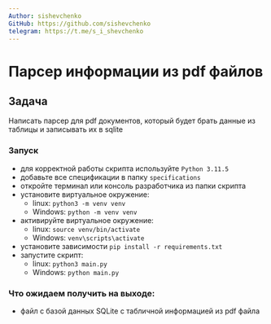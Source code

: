 ```yaml
---
Author: sishevchenko
GitHub: https://github.com/sishevchenko
telegram: https://t.me/s_i_shevchenko
---
```


# Парсер информации из pdf файлов  

## Задача  
Написать парсер для pdf документов, который будет брать данные из таблицы и записывать их в sqlite  

### Запуск  
- для корректной работы скрипта используйте `Python 3.11.5`  
- добавьте все спецификации в папку `specifications`  
- откройте терминал или консоль разработчика из папки скрипта  
- установите виртуальное окружение:  
    - linux: `python3 -m venv venv`  
    - Windows: `python -m venv venv`  
- активируйте виртуальное окружение:  
    - linux: `source venv/bin/activate`  
    - Windows: `venv\scripts\activate`  
- установите зависимости `pip install -r requirements.txt`  
- запустите скрипт:  
    - linux: `python3 main.py`  
    - Windows: `python main.py`  

### Что ожидаем получить на выходе:  
- файл с базой данных SQLite с табличной информацией из pdf файла  
